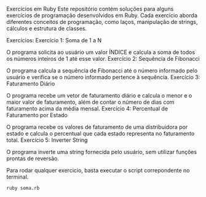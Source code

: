 Exercícios em Ruby
Este repositório contém soluções para alguns exercícios de programação desenvolvidos em Ruby. Cada exercício aborda diferentes conceitos de programação, como laços, manipulação de strings, cálculos e estrutura de classes.

Exercícios:
Exercício 1: Soma de 1 a N

O programa solicita ao usuário um valor ÍNDICE e calcula a soma de todos os números inteiros de 1 até esse valor.
Exercício 2: Sequência de Fibonacci

O programa calcula a sequência de Fibonacci até o número informado pelo usuário e verifica se o número informado pertence à sequência.
Exercício 3: Faturamento Diário

O programa recebe um vetor de faturamento diário e calcula o menor e o maior valor de faturamento, além de contar o número de dias com faturamento acima da média mensal.
Exercício 4: Percentual de Faturamento por Estado

O programa recebe os valores de faturamento de uma distribuidora por estado e calcula o percentual que cada estado representa no faturamento total.
Exercício 5: Inverter String

O programa inverte uma string fornecida pelo usuário, sem utilizar funções prontas de reversão.

Para rodar qualquer exercicio, basta executar o script correpondente no terminal.

```
ruby soma.rb
```